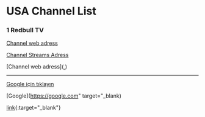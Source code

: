 # USA Channel List

### 1 Redbull TV
[Channel web adress](https://www.redbull.com/int-en/channels/best-of-red-bull-stream)
  
[Channel Streams Adress](https://rbmn-live.akamaized.net/hls/live/590964/BoRB-AT/master.m3u8)


[Channel web adress](<a href="http://example.com/" target="_blank"> </a>)

----

<a href='https://google.com' target='_blank' rel='noopener'>Google için tıklayın</a>

[Google](https://google.com" target="_blank)

[link](URL){:target="_blank"}

